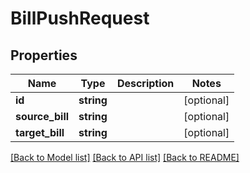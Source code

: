 # BillPushRequest

## Properties
Name | Type | Description | Notes
------------ | ------------- | ------------- | -------------
**id** | **string** |  | [optional] 
**source_bill** | **string** |  | [optional] 
**target_bill** | **string** |  | [optional] 

[[Back to Model list]](../README.md#documentation-for-models) [[Back to API list]](../README.md#documentation-for-api-endpoints) [[Back to README]](../README.md)


